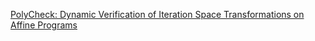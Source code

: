 [PolyCheck: Dynamic Verification of Iteration Space Transformations on Affine Programs](https://github.com/pnnl/PolyCheck/tree/beta)

